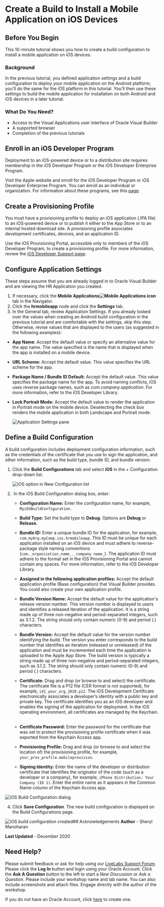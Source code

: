 # Create a Build to Install a Mobile Application on iOS Devices

## Before You Begin

This 10-minute tutorial shows you how to create a build configuration to install a mobile application on iOS devices. 

### Background

In the previous tutorial, you defined application settings and a build configuration to deploy your mobile application on the Android platform; you'll do the same for the iOS platform in this tutorial. You'll then use these settings to build the mobile application for installation on both Android and iOS devices in a later tutorial.

### What Do You Need?

-   Access to the Visual Applications user interface of Oracle Visual Builder
-   A supported browser
-   Completion of the previous tutorials

## Enroll in an iOS Developer Program

Deployment to an iOS-powered device or to a distribution site requires membership in the iOS Developer Program or the iOS Developer Enterprise Program.

Visit the Apple website and enroll for the iOS Developer Program or iOS Developer Enterprise Program. You can enroll as an individual or organization. For information about these programs, see this [page](https://developer.apple.com/programs/).

## Create a Provisioning Profile

You must have a provisioning profile to deploy an iOS application (.IPA file) to an iOS-powered device or to publish it either to the App Store or to an internal hosted download site. A provisioning profile associates development certificates, devices, and an application ID.

Use the iOS Provisioning Portal, accessible only to members of the iOS Developer Program, to create a provisioning profile. For more information, review the [iOS Developer Support page](https://developer.apple.com/support/).

## Configure Application Settings

These steps assume that you are already logged in to Oracle Visual Builder and are viewing the HR Application you created.

1.  If necessary, click the **Mobile Applications![Mobile Applications icon](img/vbcsio_mob_mob_icon.png "Mobile Applications icon")** tab in the Navigator.
2.  Click the **hrmobileapp** node and click the **Settings** tab.
3.  In the General tab, review Application Settings. If you already looked over the values when creating an Android build configuration in the previous tutorial and are comfortable with the settings, skip this step. Otherwise, revise values that are displayed to the users (as suggested in the following examples):

-   **App Name**: Accept the default value or specify an alternative value for the app name. The value specified is the name that is displayed when the app is installed on a mobile device.  

-   **URL Scheme:** Accept the default value. This value specifies the URL scheme for the app.
-   **Package Name / Bundle ID Default:** Accept the default value. This value specifies the package name for the app. To avoid naming conflicts, iOS uses reverse package names, such as _com.company.application_. For more information, refer to the iOS Developer Library.
-   **Lock Portrait Mode:** Accept the default value to render the application in Portrait mode on the mobile device. Deselecting the check box renders the mobile application in both Landscape and Portrait mode.  

    ![Application Settings pane](img/vbcsio_mob_gen_s3.png "Application Settings pane")


## Define a Build Configuration

A build configuration includes deployment configuration information, such as the credentials of the certificate that you use to sign the application, and other information, such as the build type, bundle ID, and bundle version.  

1.  Click the **Build Configurations** tab and select **iOS** in the + Configuration drop-down list.

    ![iOS option  in New Configuration list](img/vbcsio_mob_bp_s1.png "iOS option in New Configuration list")

2.   In the iOS Build Configuration dialog box, enter:
    -   **Configuration Name:** Enter the configuration name, for example, `MyiOSBuildConfiguration`.
    -   **Build Type:** Set the build type to **Debug**. Options are **Debug** or **Release**.
    -   **Bundle ID:** Enter a unique bundle ID for the application, for example, `com.myOrg.myComp.ios.hrmobileapp`. This ID must be unique for each application installed on an iOS device and must adhere to reverse-package style naming conventions (`com._organization_name_._company name_`). The application ID must adhere to the format set in the iOS Provisioning Portal and cannot contain any spaces. For more information, refer to the iOS Developer Library.  

    -   **Assigned in the following application profiles:** Accept the default application profile (Base configuration) that Visual Builder provides. You could also create your own application profile.
    -   **Bundle Version Name:** Accept the default value for the application's release version number. This version number is displayed to users and identifies a released iteration of the application. It is a string made up of three non-negative and period-separated integers, such as 3.1.2. The string should only contain numeric (0-9) and period (.) characters.
    -   **Bundle Version:** Accept the default value for the version number identifying the build. The version you enter corresponds to the build number that identifies an iteration (released or unreleased) of the application and must be incremented each time the application is uploaded to the Apple App Store. The build version is typically a string made up of three non-negative and period-separated integers, such as 3.1.2. The string should only contain numeric (0-9) and period (.) characters. 
    -   **Certificate:** Drag and drop (or browse to and select) the certificate. The certificate file is a P12 file (CER format is not supported), for example, `id1_your_org_2020.p12`. The iOS Development Certificate electronically associates a developer’s identity with a public key and private key. The certificate identifies you as an iOS developer and enables the signing of the application for deployment. In the iOS operating environment, all certificates are managed by the Keychain.  
    -   **Certificate Password:** Enter the password for the certificate that was set to protect the provisioning profile certificate when it was exported from the Keychain Access app.
    -   **Provisioning Profile:** Drag and drop (or browse to and select the location of) the provisioning profile, for example, `your_prov_profile.mobileprovision`.
    -   **Signing Identity:** Enter the name of the developer or distribution certificate that identifies the originator of the code (such as a developer or a company), for example, `iPhone Distribution: Your Company (ID 1)`. Enter the entire name as it appears in the Common Name column of the Keychain Access app.

![iOS Build Configuration dialog](img/vbcsio_mob_bp_s2.png "iOS Build Configuration dialog")

4.  Click **Save Configuration**. The new build configuration is displayed on the Build Configurations page.

![iOS build configuration created](img/vbcsio_mob_bp_result.png "iOS build configuration created")## Acknowledgements
**Author** - Sheryl Manoharan

**Last Updated** - December 2020

## Need Help?
Please submit feedback or ask for help using our [LiveLabs Support Forum](https://community.oracle.com/tech/developers/categories/livelabsdiscussions). Please click the **Log In** button and login using your Oracle Account. Click the **Ask A Question** button to the left to start a *New Discussion* or *Ask a Question*.  Please include your workshop name and lab name.  You can also include screenshots and attach files.  Engage directly with the author of the workshop.

If you do not have an Oracle Account, click [here](https://profile.oracle.com/myprofile/account/create-account.jspx) to create one.
